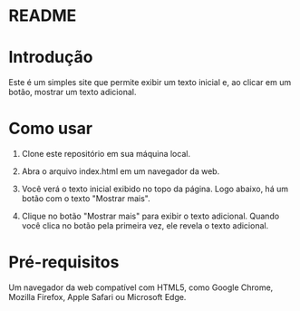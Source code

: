 # README
# Introdução
Este é um simples site que permite exibir um texto inicial e, ao clicar em um botão, mostrar um texto adicional.

# Como usar
1. Clone este repositório em sua máquina local.

2. Abra o arquivo index.html em um navegador da web.

3. Você verá o texto inicial exibido no topo da página. Logo abaixo, há um botão com o texto "Mostrar mais".

4. Clique no botão "Mostrar mais" para exibir o texto adicional. Quando você clica no botão pela primeira vez, ele revela o texto adicional.

# Pré-requisitos
Um navegador da web compatível com HTML5, como Google Chrome, Mozilla Firefox, Apple Safari ou Microsoft Edge.

